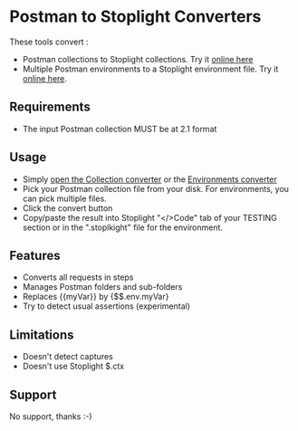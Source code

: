 # Postman to Stoplight Converters

These tools convert :
* Postman collections to Stoplight collections. Try it [online here](http://htmlpreview.github.io/?https://github.com/ntiss/postmanToStoplightConverter/blob/master/converter.html)
 * Multiple Postman environments to a Stoplight environment file. Try it [online here](http://htmlpreview.github.io/?https://github.com/ntiss/postmanToStoplightConverter/blob/master/envConverter.html).

## Requirements
* The input Postman collection MUST be at 2.1 format

## Usage
* Simply [open the Collection converter](http://htmlpreview.github.io/?https://github.com/ntiss/postmanToStoplightConverter/blob/master/converter.html) or the [Environments converter](http://htmlpreview.github.io/?https://github.com/ntiss/postmanToStoplightConverter/blob/master/envConverter.html)
* Pick your Postman collection file from your disk. For environments, you can pick multiple files.
* Click the convert button
* Copy/paste the result into Stoplight "</>Code" tab of your TESTING section or in the ".stoplkight" file for the environment.

## Features
* Converts all requests in steps
* Manages Postman folders and sub-folders
* Replaces {{myVar}} by {$$.env.myVar}
* Try to detect usual assertions (experimental)

## Limitations
* Doesn't detect captures
* Doesn't use Stoplight $.ctx

## Support
No support, thanks :-)
